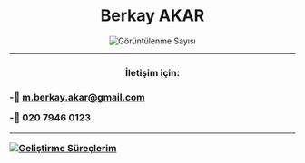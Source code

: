 <h1 align="center"> Berkay AKAR</h1>

<p align="center"> <img src="https://komarev.com/ghpvc/?username=mberkayakar" alt="Görüntülenme Sayısı" /> </p>

<hr>
<h3 align="center">İletişim için:<h3>
 
-📧 **m.berkay.akar@gmail.com**
 <br>
 
-📱 **020 7946 0123**
 
<hr>
  
[![ Geliştirme Süreçlerim ](https://github-readme-stats.vercel.app/api/wakatime?username=mberkayakar)](https://github.com/anuraghazra/github-readme-stats)

 

 

 

